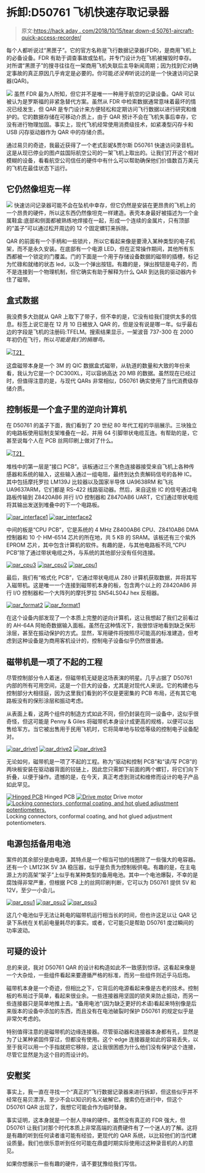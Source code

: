 # 拆卸:D50761 飞机快速存取记录器

> 原文:[https://hack aday . com/2018/10/15/tear down-d 50761-aircraft-quick-access-recorder/](https://hackaday.com/2018/10/15/teardown-d50761-aircraft-quick-access-recorder/)

每个人都听说过“黑匣子”。它的官方名称是飞行数据记录器(FDR)，是商用飞机上的必备设备。FDR 有助于调查事故或坠机，并专门设计为在飞机被摧毁时幸存。对所谓“黑匣子”的搜寻往往在一架商用飞机失联后主导新闻周期；因为找到它对确定事故的真正原因几乎肯定是必要的。你可能*还没有*听说过的是一个快速访问记录器(QAR)。

[![](../Images/c4150af4d48f710271526151a59b00b4.png)](https://hackaday.com/wp-content/uploads/2018/09/qar_plate.jpg) 虽然 FDR 最为人所知，但它并不是唯一一种用于航空的记录设备。QAR 可以被认为是罗斯福的非紧急替代方案。虽然从 FDR 中检索数据通常意味着最坏的情况已经发生，但 QAR 是专门设计来方便轻松和定期访问飞行数据以进行研究和维护的。它的数据存储在可移动介质上，由于 QAR 预计不会在飞机失事后幸存，它没有进行物理加固。事实上，现代飞机经常使用消费级技术，如紧凑型闪存卡和 USB 闪存驱动器作为 QAR 中的存储介质。

通过易贝的奇迹，我最近获得了一个老式彭妮&贾尔斯 D50761 快速访问录音机。这是从现已停业的图卢兹国际航空公司的一架飞机上取出的。让我们打开这个相对模糊的设备，看看航空公司信任的硬件中有什么可以帮助确保他们价值数百万美元的飞机在最佳状态下运行。

## 它仍然像坦克一样

[![](../Images/eb54315852896b5373c4861d05f08725.png)](https://hackaday.com/wp-content/uploads/2018/09/qar_front.jpg) 快速访问记录器可能不会在坠机中幸存，但它仍然是安装在更昂贵的飞机上的一个昂贵的硬件，所以这东西仍然像坦克一样建造。表壳本身最好被描述为一个金属鞋盒:底部和侧面都被熟练地焊接在一起，形成一个连续的金属片，只有顶部的“盖子”可以通过松开周边的 12 个固定螺钉来拆除。

QAR 的前面有一个手柄和一些锁片，所以它看起来像是要滑入某种类型的电子机架，而不是永久安装。在底部有一个电源 LED，但在正常操作期间，其他所有东西都被一个锁定的门覆盖。门的下面是一个用于存储设备数据的磁带的插槽，标记为忙碌和就绪的状态 led，以及一个弹出按钮。有趣的是，弹出按钮是电子的，而不是连接到一个物理机制，但它确实有助于解释为什么 QAR 到达我的驱动器内卡住了磁带。

## 盒式数据

我没费多大劲就从 QAR 上取下了带子，但不幸的是，它没有给我们提供太多的信息。标签上说它是在 12 月 10 日被放入 QAR 的，但是没有说是哪一年。似乎最右边的字段是飞机的注册码:TFELM。搜索结果显示，一架波音 737-300 在 2000 年初仍在飞行，所以*可能是我们的捐赠鸟。*

[![](../Images/a51844e8a0af6863532080644da1d11b.png)T2】](https://hackaday.com/wp-content/uploads/2018/09/qar_tape.jpg)

这盘磁带本身是一个 3M 的 QIC 数据盒式磁带，从轨道的数量和大致的年份来看，我认为它是一个 DC300XL，可以容纳高达 20 MB 的数据。虽然现在已经过时，但值得注意的是，与现代 QARs 非常相似，D50761 确实使用了当代消费级存储介质。

## 控制板是一个盒子里的逆向计算机

在 D50761 的盖子下面，我们看到了 20 世纪 80 年代工程的华丽展示。三块独立的电路板使用铝制支架堆叠在一起，并用 64 引脚带状电缆互连。有帮助的是，它甚至说每个人在 PCB 丝网印刷上做对了什么。

[![](../Images/de9d7d401450ca6ea6396ce21a089ec1.png)T2】](https://hackaday.com/wp-content/uploads/2018/09/qar_boards.jpg)

堆栈中的第一层是“接口 PCB”。该板通过三个黑色连接器接受来自飞机上各种传感器和系统的输入，这些输入通过一组电阻，最终到达负责解码信号的各种 IC。其中包括摩托罗拉 LM139J 比较器以及国家半导体 UA9638RM 和飞兆 UA9637ARM，它们都是 RS-422 线路驱动器。然后，来自这些 IC 的信号通过电路板传输到 Z8420AB6 并行 I/O 控制器和 Z8470AB6 UART，它们通过带状电缆将其输出发送到堆叠中的下一个电路板。

 [![qar_interface1](../Images/81ed8d00925d05561d26a38c8adb0c60.png "qar_interface1")](https://hackaday.com/2018/10/15/teardown-d50761-aircraft-quick-access-recorder/qar_interface1/)  [![qar_interface2](../Images/389a021960c8aec341aadec7464093a7.png "qar_interface2")](https://hackaday.com/2018/10/15/teardown-d50761-aircraft-quick-access-recorder/qar_interface2/) 

中间的板是“CPU PCB”，它是系统的 4 MHz Z8400AB6 CPU、Z8410AB6 DMA 控制器和 10 个 HM-6514 芯片的所在地，共 5 KB 的 SRAM。该板还有三个紫外 EPROM 芯片，其中包含计算机的软件。有趣的是，与其他电路板不同,“CPU PCB”除了通过带状电缆之外，与系统的其他部分没有任何连接。

 [![qar_cpu3](../Images/4eff195a416b6d217461957ce4a078aa.png "qar_cpu3")](https://hackaday.com/2018/10/15/teardown-d50761-aircraft-quick-access-recorder/qar_cpu3/)  [![qar_cpu2](../Images/3157c548075807a19a1053d61275a7cc.png "qar_cpu2")](https://hackaday.com/2018/10/15/teardown-d50761-aircraft-quick-access-recorder/qar_cpu2/)  [![qar_cpu1](../Images/b04c29a4ae311940d339e73d42b4c29f.png "qar_cpu1")](https://hackaday.com/2018/10/15/teardown-d50761-aircraft-quick-access-recorder/qar_cpu1/) 

最后，我们有“格式化 PCB”，它通过带状电缆从 Z80 计算机获取数据，并将其写入磁带机。这是唯一一个连接到磁带机本身的板，包含两个以上的 Z8420AB6 并行 I/O 控制器和一个大阵列的摩托罗拉 SN54LS04J hex 反相器。

 [![qar_format2](../Images/58feac0989696ed837fb608dd86489a3.png "qar_format2")](https://hackaday.com/2018/10/15/teardown-d50761-aircraft-quick-access-recorder/qar_format2/)  [![qar_format1](../Images/e63d3ba8a722bbcd79c36cf179587237.png "qar_format1")](https://hackaday.com/2018/10/15/teardown-d50761-aircraft-quick-access-recorder/qar_format1/) 

在这个设备内部发现了一个本质上完整的逆向计算机，这让我想起了我们之前看过的 AH-64A 阿帕奇数据输入面板。虽然在这种情况下，我很惊讶地看到缺乏保形涂层，甚至在振动保护的方式。显然，军用硬件将按照尽可能高的标准建造，但考虑到这种设备是为商用客机设计的，控制电子设备似乎仍然很普通。

## 磁带机是一项了不起的工程

尽管控制部分令人着迷，但磁带机无疑是这场表演的明星。几乎占据了 D50761 内部的所有可用空间，这是一个巨大的设备，尤其是对现代人来说。它的构建也与控制部分大相径庭，因为这里我们看到的不仅是更密集的 PCB 布局，还有其它电路板没有的保形涂层和振动考虑。

从表面上看，这两个组件的制造方式如此不同，但仍封装在同一设备中，这似乎很奇怪，但这可能是 Penny & Giles 将磁带机本身设计成更高的规格，以便可以出售给军方。当它被出售用于民用飞机时，它将简单地与较低等级的控制电子设备配对。

 [![qar_drive1](../Images/8d638948c3de62cee0c14e7a2d4426b7.png "qar_drive1")](https://hackaday.com/2018/10/15/teardown-d50761-aircraft-quick-access-recorder/qar_drive1/)  [![qar_drive2](../Images/699051d56cad9a3688e14d9b1e6d6ba0.png "qar_drive2")](https://hackaday.com/2018/10/15/teardown-d50761-aircraft-quick-access-recorder/qar_drive2/)  [![qar_drive3](../Images/64a3a8d769a04ab3449c980c8e79c7a8.png "qar_drive3")](https://hackaday.com/2018/10/15/teardown-d50761-aircraft-quick-access-recorder/qar_drive3/) 

无论如何，磁带机是一项了不起的工程。称为“驱动和控制 PCB”和“读/写 PCB”的两块板安装在驱动器背面的铰链上，因此您只需卸下前面的两个螺钉，将它们向下折叠，以便于操作。遗憾的是，在今天，真正考虑到测试和维修而设计的电子产品如此罕见。

 [![Hinged PCB](../Images/759ef3bc34f20bc01f593ec3d6021ffc.png "qar_drive4")](https://hackaday.com/2018/10/15/teardown-d50761-aircraft-quick-access-recorder/qar_drive4/) Hinged PCB [![Drive motor](../Images/e0849f1bfbee003da0eaafa63756fa0f.png "qar_drive5")](https://hackaday.com/2018/10/15/teardown-d50761-aircraft-quick-access-recorder/qar_drive5/) Drive motor [![Locking connectors, conformal coating, and hot glued adjustment potentiometers.](../Images/f19402e7eb3fd45f57e6b50f15ec8d6f.png "qar_drive6")](https://hackaday.com/2018/10/15/teardown-d50761-aircraft-quick-access-recorder/qar_drive6/) Locking connectors, conformal coating, and hot glued adjustment potentiometers.

## 电源包括备用电池

案件的其余部分是由电源，其特点是一个相当可怕的线圈除了一些强大的电容器。还有一个 LM123K 5V 3A 稳压器，似乎是负责为控制板供电。有趣的是，在主电源上方的高架“架子”上似乎有某种类型的备用电池。其中一个电池爆裂，不幸的是腐蚀得非常严重，但根据 PCB 上的丝网印刷判断，它可以为 D50761 提供 5V 和 12V，至少一小会儿。

 [![qar_psu1](../Images/38c658d6df7991bc7cfaa8dbecb59c43.png "qar_psu1")](https://hackaday.com/2018/10/15/teardown-d50761-aircraft-quick-access-recorder/qar_psu1/)  [![qar_psu2](../Images/eccff2cb3a4322ca1189c15b99761032.png "qar_psu2")](https://hackaday.com/2018/10/15/teardown-d50761-aircraft-quick-access-recorder/qar_psu2/)  [![qar_psu3](../Images/687ce2f6c94cb2421950156b123643ab.png "qar_psu3")](https://hackaday.com/2018/10/15/teardown-d50761-aircraft-quick-access-recorder/qar_psu3/) 

这几个电池似乎无法让耗电的磁带机运行相当长的时间，但也许这足以让 QAR 记录下系统在关机前电量耗尽的事实。或者，它可能只是帮助 D50761 度过瞬间的功率波动。

## 可疑的设计

总的来说，我对 D50761 QAR 的设计和构造如此不一致感到惊讶。这看起来像是一个大杂烩，一些组件看起来要遵循严格的标准，而另一些组件则近乎马后炮。

磁带机本身是一个奇迹，但相比之下，它背后的电源看起来像是古老的技术。控制板的布局过于简单，看起来很业余。一些连接器用坚固的锁夹来防止振动，而另一些连接器只是简单地推上去。“备用电池”(因为缺乏更好的术语)看起来特别像是后来版本的设备中添加的东西，而且没有在电池破裂时保护 D50761 的规定似乎是非常欠考虑的。

特别值得注意的是磁带机的边缘连接器。尽管驱动器和连接器本身都有孔，显然是为了让某种紧固件穿过，但都没有使用。这个 edge 连接器是如此的容易丢失，以至于我可以用一个手指就把它移除，这让我很困惑为什么他们没有保护这个连接，尽管它显然是为这个目的而设计的。

## 安慰奖

事实上，我一直在寻找一个“真正的”飞行数据记录器来进行拆卸，但这些似乎并不经常在易贝漂浮。至少不会以知识的名义破解它。搜索仍在进行中，但这个 D50761 QAR 出现了，我想它可能会作为临时替身。

事实证明，这本身就是一个耐人寻味的硬件。虽然没有真正的 FDR 强大，但 D50761 让我们对那个时代本质上非常高端的消费硬件有了一个迷人的了解。这将是有趣的听到任何读者谁可能有经验，更现代的 QAR 系统，以比较他们的当代建设质量。我们也很乐意听到任何可能在鼎盛时期实际使用过这种录音机的人的意见。

如果你想展示一些有趣的硬件，请不要犹豫给我们写信。